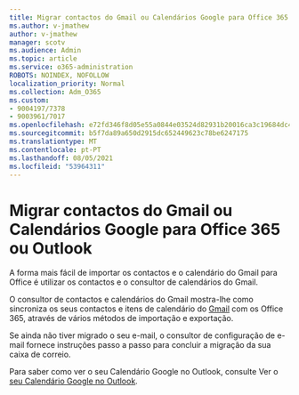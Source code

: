 ```yaml
---
title: Migrar contactos do Gmail ou Calendários Google para Office 365 ou Outlook
ms.author: v-jmathew
author: v-jmathew
manager: scotv
ms.audience: Admin
ms.topic: article
ms.service: o365-administration
ROBOTS: NOINDEX, NOFOLLOW
localization_priority: Normal
ms.collection: Adm_O365
ms.custom:
- 9004197/7378
- 9003961/7017
ms.openlocfilehash: e72fd346f8d05e55a0844e03524d82931b20016ca3c19684dc4cd12f3df621a3
ms.sourcegitcommit: b5f7da89a650d2915dc652449623c78be6247175
ms.translationtype: MT
ms.contentlocale: pt-PT
ms.lasthandoff: 08/05/2021
ms.locfileid: "53964311"
---
```

# <a name="migrate-gmail-contacts-or-google-calendars-to-office-365-or-outlook"></a>Migrar contactos do Gmail ou Calendários Google para Office 365 ou Outlook

A forma mais fácil de importar os contactos e o calendário do Gmail para Office é utilizar os contactos e o consultor de calendários do Gmail.

O consultor de contactos e calendários do Gmail mostra-lhe como sincroniza os seus contactos e itens de calendário do [Gmail](https://go.microsoft.com/fwlink/?linkid=2134386) com os Office 365, através de vários métodos de importação e exportação.

Se ainda não tiver migrado o [](https://go.microsoft.com/fwlink/?linkid=2133951) seu e-mail, o consultor de configuração de e-mail fornece instruções passo a passo para concluir a migração da sua caixa de correio.

Para saber como ver o seu Calendário Google no Outlook, consulte Ver o [seu Calendário Google no Outlook](https://go.microsoft.com/fwlink/?linkid=2083939).

